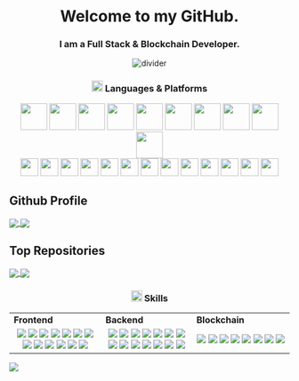 <h1 align="center">
  Welcome to my GitHub.
</h1>

<h3 align="center">
  I am a Full Stack & Blockchain Developer.
</h3>
<div align="center">
  <img src="https://github.com/naruhitokaide/naruhitokaide/blob/main/divider1.png" alt="divider" />
</div>

<h3 align="center"><img src="https://github.com/naruhitokaide/naruhitokaide/blob/main/code.gif" height="20" /> Languages & Platforms</h3>
<div align="center">
  <div class="icons1">
    <img src="https://github.com/ForYou0065/ForYou0065/blob/main/public/icons/mysql.png" style="width: 48px">
    <img src="https://github.com/ForYou0065/ForYou0065/blob/main/public/icons/mongodb.png" style="width: 48px">
    <img src="https://github.com/ForYou0065/ForYou0065/blob/main/public/icons/c++.png" style="width: 48px">
    <img src="https://github.com/ForYou0065/ForYou0065/blob/main/public/icons/csharp.png" style="width: 48px">
    <img src="https://github.com/ForYou0065/ForYou0065/blob/main/public/icons/html.png" style="width: 48px">
    <img src="https://github.com/ForYou0065/ForYou0065/blob/main/public/icons/css.png" style="width: 48px">
    <img src="https://github.com/ForYou0065/ForYou0065/blob/main/public/icons/php.png" style="width: 48px">
    <img src="https://github.com/ForYou0065/ForYou0065/blob/main/public/icons/nodejs.png" style="width: 48px">
    <img src="https://github.com/ForYou0065/ForYou0065/blob/main/public/icons/python.png" style="width: 48px">
    <img src="https://github.com/ForYou0065/ForYou0065/blob/main/public/icons/blockchain.png" style="width: 48px">
  </div>
  <div class="icons2">
    <img src="https://github.com/ForYou0065/ForYou0065/blob/main/public/icons/bootstrap.png" style="width: 32px">
    <img src="https://github.com/ForYou0065/ForYou0065/blob/main/public/icons/sass.png" style="width: 32px">
    <img src="https://github.com/ForYou0065/ForYou0065/blob/main/public/icons/tailwindcss.png" style="width: 32px">
    <img src="https://github.com/ForYou0065/ForYou0065/blob/main/public/icons/laravel.png" style="width: 32px">
    <img src="https://github.com/ForYou0065/ForYou0065/blob/main/public/icons/wordpress.png" style="width: 32px">
    <img src="https://github.com/ForYou0065/ForYou0065/blob/main/public/icons/angularjs.png" style="width: 32px">
    <img src="https://github.com/ForYou0065/ForYou0065/blob/main/public/icons/reactjs.png" style="width: 32px">
    <img src="https://github.com/ForYou0065/ForYou0065/blob/main/public/icons/vuejs.png" style="width: 32px">
    <img src="https://github.com/ForYou0065/ForYou0065/blob/main/public/icons/django.png" style="width: 32px">
    <img src="https://github.com/ForYou0065/ForYou0065/blob/main/public/icons/bitcoin.png" style="width: 32px">
    <img src="https://github.com/ForYou0065/ForYou0065/blob/main/public/icons/rust.png" style="width: 32px">
    <img src="https://github.com/ForYou0065/ForYou0065/blob/main/public/icons/solidity.png" style="width: 32px">
    <img src="https://github.com/ForYou0065/ForYou0065/blob/main/public/icons/solana.png" style="width: 32px">
  </div>
</div>

## Github Profile

<a href="https://github.com/anuraghazra/github-readme-stats">
  <img align="center" src="https://github-readme-stats.vercel.app/api?username=foryou929&border_color=d0d7de" />
</a><a href="https://github.com/anuraghazra/github-readme-stats">
  <img align="center" src="https://github-readme-stats.vercel.app/api/top-langs/?username=foryou929&layout=compact&border_color=d0d7de" />
</a>

## Top Repositories

<a href="https://github.com/foryou929/github-readme-stats">
  <img align="center" src="https://github-readme-stats.vercel.app/api/pin/?username=foryou929&repo=drugsimulation-frontend&border_color=d0d7de" />
</a>
<a href="https://github.com/anuraghazra/anuraghazra.github.io">
  <img align="center" src="https://github-readme-stats.vercel.app/api/pin/?username=foryou929&repo=drugsimulation-backend&border_color=d0d7de" />
</a>

<h3 align="center"><img src="https://github.com/naruhitokaide/naruhitokaide/blob/main/code.gif" height="20" /> Skills</h3>
<div align="center" style="witdh:100%">
  <table>
    <tr>
      <td valign="center" width="100px"><b>Frontend<b></td>
      <td valign="center" width="100px"><b>Backend<b></td>
      <td valign="center" width="100px"><b>Blockchain<b></td>
    </tr>
    <tr>
      <td valign="center" align="center" width="300px">
        <img src="https://img.shields.io/badge/HTML-blue" />
        <img src="https://img.shields.io/badge/CSS-blue" />
        <img src="https://img.shields.io/badge/JavaScript-blue" />
        <img src="https://img.shields.io/badge/Bootstrap-blue" />
        <img src="https://img.shields.io/badge/Tailwind-blue" />
        <img src="https://img.shields.io/badge/React-blue" />
        <img src="https://img.shields.io/badge/Flutter-blue" />
        <img src="https://img.shields.io/badge/TypeScript-blue" />
        <img src="https://img.shields.io/badge/Vue-blue" />
        <img src="https://img.shields.io/badge/Angular-blue" />
        <img src="https://img.shields.io/badge/Chart.js-blue" />
        <img src="https://img.shields.io/badge/Next-blue" />
        <img src="https://img.shields.io/badge/Nuxt-blue" />
      </td>
      <td valign="center" align="center" width="300px">
        <img src="https://img.shields.io/badge/Node.js-blue" />
        <img src="https://img.shields.io/badge/PHP-blue" />
        <img src="https://img.shields.io/badge/Laravel-blue" />
        <img src="https://img.shields.io/badge/Python-blue" />
        <img src="https://img.shields.io/badge/Numpy-blue" />
        <img src="https://img.shields.io/badge/Selenium-blue" />
        <img src="https://img.shields.io/badge/BeautifulSoup-blue" />
        <img src="https://img.shields.io/badge/Pandas-blue" />
        <img src="https://img.shields.io/badge/Django-blue" />
        <img src="https://img.shields.io/badge/Express-blue" />
        <img src="https://img.shields.io/badge/Nest.js-blue" />
        <img src="https://img.shields.io/badge/Ruby-blue" />
        <img src="https://img.shields.io/badge/Rails-blue" />
        <img src="https://img.shields.io/badge/Flask-blue" />
      </td>
      <td valign="center" align="center" width="300px">
        <img src="https://img.shields.io/badge/Bitcoin-blue" />
        <img src="https://img.shields.io/badge/Ethers.js-blue" />
        <img src="https://img.shields.io/badge/Rust-blue" />
        <img src="https://img.shields.io/badge/Golang-blue" />
        <img src="https://img.shields.io/badge/Web3.js-blue" />
        <img src="https://img.shields.io/badge/Solidity-blue" />
        <img src="https://img.shields.io/badge/Solana-blue" />
        <img src="https://img.shields.io/badge/Smart Contract-blue" />
      </td>
    </tr>
  </table>
</div>

<!-- <div align="center">
  <img src="https://github.com/naruhitokaide/naruhitokaide/blob/main/portfolio.png" alt="Portfolio" />
</div> -->

<!-- <div align="center">
  <img src="https://github.com/naruhitokaide/naruhitokaide/blob/main/divider1.png" alt="divider" />
</div> -->

<!-- <p align="center">
  <a href="https://www.linkedin.com/in/naruhitokaide" target="_blank" rel="noopener noreferrer"><img
      src="https://img.icons8.com/fluency/2x/linkedin.png" width="50" /></a>
  &nbsp;&nbsp;
  <a href="mailto:naruhitokaide@gmail.com" target="_blank" rel="noopener noreferrer"><img
      src="https://img.icons8.com/fluency/2x/gmail-new.png" width="50" /></a>
  &nbsp;&nbsp;
  <a href="https://join.skype.com/invite/wDpwy4t21eVg" target="_blank" rel="noopener noreferrer"><img
      src="https://img.icons8.com/color/2x/skype.png" width="50" /></a>
  &nbsp;&nbsp;
  <a href="https://t.me/fantasy1114" target="_blank" rel="noopener noreferrer"><img
      src="https://img.icons8.com/color/2x/telegram-app.png" width="50" /></a>
  &nbsp;&nbsp;
  <a href="https://naruhito-kaide.netlify.app" target="_blank" rel="noopener noreferrer"><img
      src="https://img.icons8.com/nolan/2x/link.png" width="50" /></a>
</p> -->
  <img src="https://capsule-render.vercel.app/api?type=waving&color=gradient&height=65&section=footer" />
</p>
